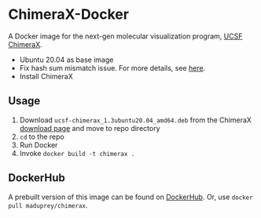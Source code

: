 # ChimeraX-Docker
A Docker image for the next-gen molecular visualization program, [UCSF ChimeraX](https://www.cgl.ucsf.edu/chimerax/).

* Ubuntu 20.04 as base image
* Fix hash sum mismatch issue. For more details, see [here](https://forums.docker.com/t/hash-sum-mismatch-writing-more-data-as-expected/45940/2).
* Install ChimeraX

## Usage
1. Download `ucsf-chimerax_1.3ubuntu20.04_amd64.deb` from the ChimeraX [download page](https://www.rbvi.ucsf.edu/chimerax/download.html) and move to repo directory
2. `cd` to the repo
3. Run Docker
4. Invoke `docker build -t chimerax .`

## DockerHub
A prebuilt version of this image can be found on [DockerHub](https://hub.docker.com/repository/docker/maduprey/chimerax). Or, use `docker pull maduprey/chimerax`.
